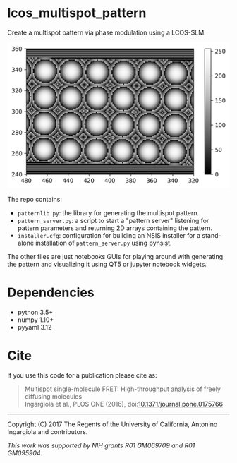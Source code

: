 # lcos_multispot_pattern

Create a multispot pattern via phase modulation using a LCOS-SLM.

![LCOS multispot phase pattern](pattern.png)

The repo contains:

- `patternlib.py`: the library for generating the multispot pattern.
- `pattern_server.py`: a script to start a "pattern server" listening for
  pattern parameters and returning 2D arrays containing the pattern.
- `installer.cfg`: configuration for building an NSIS installer for a stand-alone
  installation of `pattern_server.py` using [pynsist](https://github.com/takluyver/pynsist).
  
The other files are just notebooks GUIs for playing around with generating the pattern
and visualizing it using QT5 or jupyter notebook widgets.

# Dependencies

- python 3.5+
- numpy 1.10+
- pyyaml 3.12

# Cite

If you use this code for a publication please cite as:

> Multispot single-molecule FRET: High-throughput analysis of freely diffusing molecules <br>
> Ingargiola et al., PLOS ONE (2016), doi:[10.1371/journal.pone.0175766](https://doi.org/10.1371/journal.pone.0175766)

----
Copyright (C) 2017 The Regents of the University of California, Antonino Ingargiola and contributors.

*This work was supported by NIH grants R01 GM069709 and R01 GM095904.*



